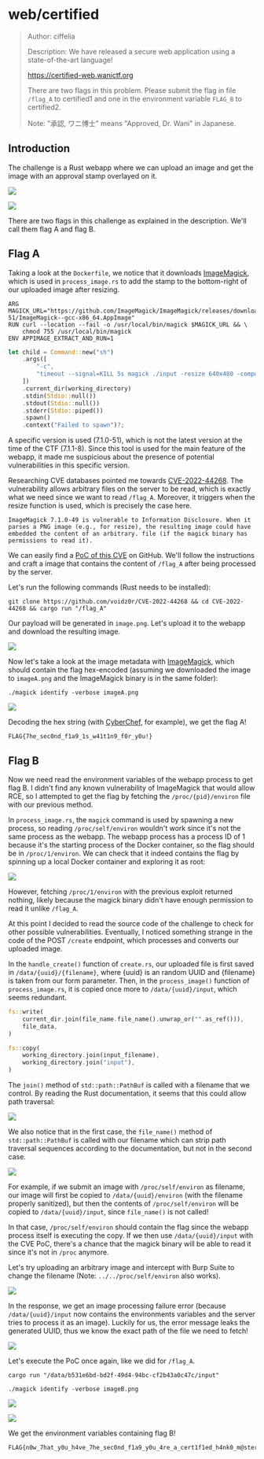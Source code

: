 # web/certified

>Author: ciffelia
>
>Description: We have released a secure web application using a state-of-the-art language!
>
><https://certified-web.wanictf.org>
>
>There are two flags in this problem. Please submit the flag in file `/flag_A` to certified1 and one in the environment variable `FLAG_B` to certified2.
>
>Note: "承認, ワニ博士" means "Approved, Dr. Wani" in Japanese.

## Introduction

The challenge is a Rust webapp where we can upload an image and get the image with an approval stamp overlayed on it.

![](img/webapp1.png)

![](img/webapp2.png)

There are two flags in this challenge as explained in the description. We'll call them flag A and flag B.

## Flag A

Taking a look at the `Dockerfile`, we notice that it downloads [ImageMagick](https://imagemagick.org/index.php), which is used in `process_image.rs` to add the stamp to the bottom-right of our uploaded image after resizing.

```docker
ARG MAGICK_URL="https://github.com/ImageMagick/ImageMagick/releases/download/7.1.0-51/ImageMagick--gcc-x86_64.AppImage"
RUN curl --location --fail -o /usr/local/bin/magick $MAGICK_URL && \
    chmod 755 /usr/local/bin/magick
ENV APPIMAGE_EXTRACT_AND_RUN=1
```

```rust
let child = Command::new("sh")
    .args([
        "-c",
        "timeout --signal=KILL 5s magick ./input -resize 640x480 -compose over -gravity southeast ./overlay.png -composite ./output.png",
    ])
    .current_dir(working_directory)
    .stdin(Stdio::null())
    .stdout(Stdio::null())
    .stderr(Stdio::piped())
    .spawn()
    .context("Failed to spawn")?;
```

A specific version is used (7.1.0-51), which is not the latest version at the time of the CTF (7.1.1-8). Since this tool is used for the main feature of the webapp, it made me suspicious about the presence of potential vulnerabilities in this specific version.

Researching CVE databases pointed me towards [CVE-2022-44268](https://www.cvedetails.com/cve/CVE-2022-44268/). The vulnerability allows arbitrary files on the server to be read, which is exactly what we need since we want to read `/flag_A`. Moreover, it triggers when the resize function is used, which is precisely the case here.

```
ImageMagick 7.1.0-49 is vulnerable to Information Disclosure. When it parses a PNG image (e.g., for resize), the resulting image could have embedded the content of an arbitrary. file (if the magick binary has permissions to read it).
```

We can easily find a [PoC of this CVE](https://github.com/voidz0r/CVE-2022-44268) on GitHub. We'll follow the instructions and craft a image that contains the content of `/flag_A` after being processed by the server.

Let's run the following commands (Rust needs to be installed):

```
git clone https://github.com/voidz0r/CVE-2022-44268 && cd CVE-2022-44268 && cargo run "/flag_A"
```

Our payload will be generated in `image.png`. Let's upload it to the webapp and download the resulting image.

![](img/a_img.png)

Now let's take a look at the image metadata with [ImageMagick](https://imagemagick.org/script/download.php), which should contain the flag hex-encoded (assuming we downloaded the image to `imageA.png` and the ImageMagick binary is in the same folder):

```
./magick identify -verbose imageA.png
```

![](img/a_identify.png)

Decoding the hex string (with [CyberChef](https://gchq.github.io/CyberChef/#recipe=From_Hex('Auto')), for example), we get the flag A!

```
FLAG{7he_sec0nd_f1a9_1s_w41t1n9_f0r_y0u!}
```

## Flag B

Now we need read the environment variables of the webapp process to get flag B. I didn't find any known vulnerability of ImageMagick that would allow RCE, so I attempted to get the flag by fetching the `/proc/{pid}/environ` file with our previous method. 

In `process_image.rs`, the `magick` command is used by spawning a new process, so reading `/proc/self/environ` wouldn't work since it's not the same process as the webapp. The webapp process has a process ID of 1 because it's the starting process of the Docker container, so the flag should be in `/proc/1/environ`. We can check that it indeed contains the flag by spinning up a local Docker container and exploring it as root:

![](img/b_environ.png)

However, fetching `/proc/1/environ` with the previous exploit returned nothing, likely because the magick binary didn't have enough permission to read it unlike `/flag_A`.

At this point I decided to read the source code of the challenge to check for other possible vulnerabilities. Eventually, I noticed something strange in the code of the POST `/create` endpoint, which processes and converts our uploaded image.

In the `handle_create()` function of `create.rs`, our uploaded file is first saved in `/data/{uuid}/{filename}`, where {uuid} is an random UUID and {filename} is taken from our form parameter. Then, in the `process_image()` function of `process_image.rs`, it is copied once more to `/data/{uuid}/input`, which seems redundant.

```rust
fs::write(
    current_dir.join(file_name.file_name().unwrap_or("".as_ref())),
    file_data,
)
```

```rust
fs::copy(
    working_directory.join(input_filename),
    working_directory.join("input"),
)
```

The `join()` method of `std::path::PathBuf` is called with a filename that we control. By reading the Rust documentation, it seems that this could allow path traversal:

![](img/b_join.png)

We also notice that in the first case, the `file_name()` method of `std::path::PathBuf` is called with our filename which can strip path traversal sequences according to the documentation, but not in the second case.

![](img/b_filename.png)

For example, if we submit an image with `/proc/self/environ` as filename, our image will first be copied to `/data/{uuid}/environ` (with the filename properly sanitized), but then the contents of `/proc/self/environ` will be copied to `/data/{uuid}/input`, since `file_name()` is not called!

In that case, `/proc/self/environ` should contain the flag since the webapp process itself is executing the copy. If we then use `/data/{uuid}/input` with the CVE PoC, there's a chance that the magick binary will be able to read it since it's not in `/proc` anymore.

Let's try uploading an arbitrary image and intercept with Burp Suite to change the filename (Note: `../../proc/self/environ` also works). 

![](img/b_burp.png)

In the response, we get an image processing failure error (because `/data/{uuid}/input` now contains the environments variables and the server tries to process it as an image). Luckily for us, the error message leaks the generated UUID, thus we know the exact path of the file we need to fetch!

![](img/b_error.png)

Let's execute the PoC once again, like we did for `/flag_A`.

```
cargo run "/data/b531e6bd-bd2f-49d4-94bc-cf2b43a0c47c/input"
```

```
./magick identify -verbose imageB.png
```

![](img/b_identify.png)

![](img/b_decoded.png)

We get the environment variables containing flag B!

```
FLAG{n0w_7hat_y0u_h4ve_7he_sec0nd_f1a9_y0u_4re_a_cert1f1ed_h4nk0_m@ster}
```
